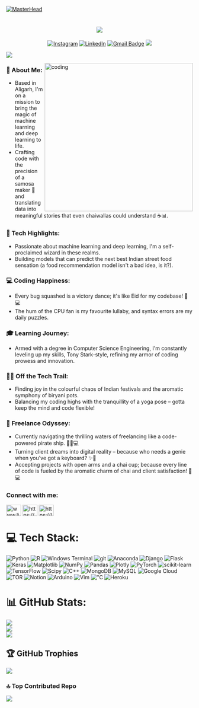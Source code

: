 [![MasterHead](https://digitalmarketingtrends.in/wp-content/uploads/2018/04/Future-of-Machine-Learning-in-Digital-Marketing-Gif.gif)](https://kashifmehdi.io)

<!--# Hey <img src="https://media.giphy.com/media/hvRJCLFzcasrR4ia7z/giphy.gif" width="40px">, I'm [Kashif!](https://github.com/kashifmehdi) -->
<h1 align="center">
  <a href="https://git.io/typing-svg">
    <img src="https://readme-typing-svg.herokuapp.com/?lines=Hello,+There!+👋;This+is+Kashif+Mehdi;Nice+to+meet+you!&center=true&size=31">
  </a>
</h1>

<div align="center">
  
  [![Instagram](https://img.shields.io/badge/Instagram-%23E4405F.svg?logo=Instagram&logoColor=white)](https://instagram.com/https://www.instagram.com/kashif._.mehdi/)
  [![LinkedIn](https://img.shields.io/badge/LinkedIn-%230077B5.svg?logo=linkedin&logoColor=white)](https://linkedin.com/in/www.linkedin.com/in/kashifmehdi)
  [![Gmail Badge](https://img.shields.io/badge/-kashifmehdi-c14438?style=flat&logo=Gmail&logoColor=white&link=mailto:zahidhussain909@gmail.com)](mailto:kashifmehdi53@gmail.com)
  ![](https://komarev.com/ghpvc/?username=kashifmehdi&style=flat&color=828bed)
  
</div>


![](https://quotes-github-readme.vercel.app/api?type=horizontal&theme=radical)

<img align="right" alt="coding" width= 400 src="https://user-images.githubusercontent.com/75851313/151668395-5591532b-28da-46a6-9476-7c9694bcb60e.gif">


<h3 align="left">🚀 About Me:</h3>
<ul>
    <li>Based in Aligarh, I'm on a mission to bring the magic of machine learning and deep learning to life.</li>
    <li>Crafting code with the precision of a samosa maker 🥟 and translating data into meaningful stories that even chaiwallas could understand ☕📊.</li>
</ul>
<h3 align="left">🤖 Tech Highlights:</h3>
<ul>
    <li>Passionate about machine learning and deep learning, I'm a self-proclaimed wizard in these realms.</li>
    <li>Building models that can predict the next best Indian street food sensation (a food recommendation model isn't a bad idea, is it?).</li>
</ul>
<h3 align="left">💻 Coding Happiness:</h3>
<ul>
    <li>Every bug squashed is a victory dance; it's like Eid for my codebase! 🎉💻</li>
    <li>The hum of the CPU fan is my favourite lullaby, and syntax errors are my daily puzzles.</li>
</ul>
<h3 align="left">🎓 Learning Journey:</h3>
<ul>
    <li>Armed with a degree in Computer Science Engineering, I'm constantly leveling up my skills, Tony Stark-style, refining my armor of coding prowess and innovation.</li>
</ul>
<h3 align="left">👩‍💻 Off the Tech Trail:</h3>
<ul>
    <li>Finding joy in the colourful chaos of Indian festivals and the aromatic symphony of biryani pots.</li>
    <li>Balancing my coding highs with the tranquillity of a yoga pose – gotta keep the mind and code flexible!</li>
</ul>
<h3 align="left">💼 Freelance Odyssey:</h3>
<ul>
    <li>Currently navigating the thrilling waters of freelancing like a code-powered pirate ship. 🏴‍☠️💻</li>
    <li>Turning client dreams into digital reality – because who needs a genie when you've got a keyboard? ✨🧞</li>
    <li>Accepting projects with open arms and a chai cup; because every line of code is fueled by the aromatic charm of chai and client satisfaction! 🍵💻</li>
</ul>



<h3 align="left">Connect with me:</h3>
<p align="left">
<a href="https://linkedin.com/in/www.linkedin.com/in/kashifmehdi" target="blank"><img align="center" src="https://raw.githubusercontent.com/rahuldkjain/github-profile-readme-generator/master/src/images/icons/Social/linked-in-alt.svg" alt="www.linkedin.com/in/kashifmehdi" height="30" width="40" /></a>
<a href="https://kaggle.com/https://www.kaggle.com/kashifmehdi13" target="blank"><img align="center" src="https://raw.githubusercontent.com/rahuldkjain/github-profile-readme-generator/master/src/images/icons/Social/kaggle.svg" alt="https://www.kaggle.com/kashifmehdi13" height="30" width="40" /></a>
<a href="https://www.leetcode.com/https://leetcode.com/kashifmehdi53/" target="blank"><img align="center" src="https://raw.githubusercontent.com/rahuldkjain/github-profile-readme-generator/master/src/images/icons/Social/leet-code.svg" alt="https://leetcode.com/kashifmehdi53/" height="30" width="40" /></a>
</p>

# 💻 Tech Stack:
 ![Python](https://img.shields.io/badge/python-3670A0?style=flat&logo=python&logoColor=ffdd54) 
 ![R](https://img.shields.io/badge/r-%23276DC3.svg?style=flat&logo=r&logoColor=white) 
 ![Windows Terminal](https://img.shields.io/badge/Windows%20Terminal-%234D4D4D.svg?style=flat&logo=windows-terminal&logoColor=white) 
 ![git](https://img.shields.io/badge/git-%23F05033.svg?style=for-the-badge&logo=git&logoColor=white)
 ![Anaconda](https://img.shields.io/badge/Anaconda-%2344A833.svg?style=flat&logo=anaconda&logoColor=white) 
 ![Django](https://img.shields.io/badge/django-%23092E20.svg?style=flat&logo=django&logoColor=white) 
 ![Flask](https://img.shields.io/badge/flask-%23000.svg?style=flat&logo=flask&logoColor=white) 
 ![Keras](https://img.shields.io/badge/Keras-%23D00000.svg?style=flat&logo=Keras&logoColor=white) 
 ![Matplotlib](https://img.shields.io/badge/Matplotlib-%23ffffff.svg?style=flat&logo=Matplotlib&logoColor=black) 
 ![NumPy](https://img.shields.io/badge/numpy-%23013243.svg?style=flat&logo=numpy&logoColor=white)
 ![Pandas](https://img.shields.io/badge/pandas-%23150458.svg?style=flat&logo=pandas&logoColor=white) 
 ![Plotly](https://img.shields.io/badge/Plotly-%233F4F75.svg?style=flat&logo=plotly&logoColor=white) 
 ![PyTorch](https://img.shields.io/badge/PyTorch-%23EE4C2C.svg?style=flat&logo=PyTorch&logoColor=white) 
 ![scikit-learn](https://img.shields.io/badge/scikit--learn-%23F7931E.svg?style=flat&logo=scikit-learn&logoColor=white) 
 ![TensorFlow](https://img.shields.io/badge/TensorFlow-%23FF6F00.svg?style=flat&logo=TensorFlow&logoColor=white) 
 ![Scipy](https://img.shields.io/badge/SciPy-%230C55A5.svg?style=flat&logo=scipy&logoColor=%white)
 ![C++](https://img.shields.io/badge/c++-%2300599C.svg?style=flat&logo=c%2B%2B&logoColor=white) 
 ![MongoDB](https://img.shields.io/badge/MongoDB-%234ea94b.svg?style=flat&logo=mongodb&logoColor=white) 
 ![MySQL](https://img.shields.io/badge/mysql-%2300000f.svg?style=flat&logo=mysql&logoColor=white) 
 ![Google Cloud](https://img.shields.io/badge/GoogleCloud-%234285F4.svg?style=flat&logo=google-cloud&logoColor=white)
 ![TOR](https://img.shields.io/badge/tor-%237E4798.svg?style=flat&logo=tor-project&logoColor=white) 
 ![Notion](https://img.shields.io/badge/Notion-%23000000.svg?style=flat&logo=notion&logoColor=white) 
 ![Arduino](https://img.shields.io/badge/-Arduino-00979D?style=flat&logo=Arduino&logoColor=white)
 ![Vim](https://img.shields.io/badge/VIM-%2311AB00.svg?style=flat&logo=vim&logoColor=white)
 !["C](https://img.shields.io/badge/c-%2300599C.svg?style=flat&logo=c&logoColor=white)
 ![Heroku](https://img.shields.io/badge/heroku-%23430098.svg?style=flat&logo=heroku&logoColor=white)
 
# 📊 GitHub Stats:
![](https://github-readme-stats.vercel.app/api?username=kashifmehdi&theme=dark&hide_border=false&include_all_commits=false&count_private=false)<br/>
![](https://github-readme-streak-stats.herokuapp.com/?user=kashifmehdi&theme=dark&hide_border=false)<br/>
![](https://github-readme-stats.vercel.app/api/top-langs/?username=kashifmehdi&theme=dark&hide_border=false&include_all_commits=false&count_private=false&layout=compact)


## 🏆 GitHub Trophies
![](https://github-profile-trophy.vercel.app/?username=kashifmehdi&theme=radical&no-frame=false&no-bg=false&margin-w=4)


### 🔝 Top Contributed Repo
![](https://github-contributor-stats.vercel.app/api?username=kashifmehdi&limit=5&theme=radical&combine_all_yearly_contributions=true)


